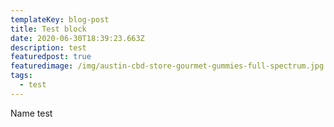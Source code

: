 ```yaml
---
templateKey: blog-post
title: Test block
date: 2020-06-30T18:39:23.663Z
description: test
featuredpost: true
featuredimage: /img/austin-cbd-store-gourmet-gummies-full-spectrum.jpg
tags:
  - test
---
```

Name test